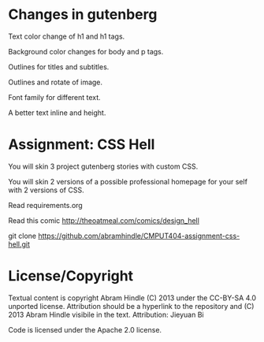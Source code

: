 Changes in gutenberg
====================
Text color change of h1 and h1 tags.

Background color changes for body and p tags.

Outlines for titles and subtitles.

Outlines and rotate of image.

Font family for different text.

A better text inline and height.

Assignment: CSS Hell
====================

You will skin 3 project gutenberg stories with custom CSS.

You will skin 2 versions of a possible professional homepage for your
self with 2 versions of CSS.

Read requirements.org

Read this comic http://theoatmeal.com/comics/design_hell

git clone https://github.com/abramhindle/CMPUT404-assignment-css-hell.git

License/Copyright
=================

Textual content is copyright Abram Hindle (C) 2013 under the CC-BY-SA
4.0 unported license. Attribution should be a hyperlink to the
repository and (C) 2013 Abram Hindle visibile in the text.
Attribution:
Jieyuan Bi

Code is licensed under the Apache 2.0 license.


